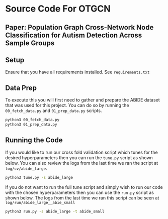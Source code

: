 # Source Code For OTGCN
## Paper: Population Graph Cross-Network Node Classification for Autism Detection Across Sample Groups

## Setup
Ensure that you have all requirements installed. See `requirements.txt`

## Data Prep
To execute this you will first need to gather and prepare the ABIDE dataset that was used for this project. You can do so by running the `00_fetch_data.py` and `01_prep_data.py` scripts.

```bash
python3 00_fetch_data.py
python3 01_prep_data.py
```

## Running the Code
If you would like to run our cross fold validation script which tunes for the desired hyperparameters then you can run the `tune.py` script as shown below. You can also review the logs from the last time we ran the script at  `log/cv/abide_large`.

```bash
python3 tune.py -s abide_large
```

If you do not want to run the full tune script and simply wish to run our code with the chosen hyperparameters then you can use the `run.py` script as shown below. The logs from the last time we ran this script can be seen at `log/run/abide_large__abie_small`

```bash
python3 run.py -s abide_large -t abide_small
```
